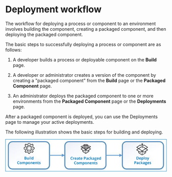 # Deployment workflow 

<head>
  <meta name="guidename" content="Integration"/>
  <meta name="context" content="GUID-c785c476-f1b3-413b-a5a5-57afcc98978f"/>
</head>


The workflow for deploying a process or component to an environment involves building the component, creating a packaged component, and then deploying the packaged component.

The basic steps to successfully deploying a process or component are as follows:

1. A developer builds a process or deployable component on the **Build** page.

2. A developer or administrator creates a version of the component by creating a "packaged component" from the **Build** page or the **Packaged Component** page.

3. An administrator deploys the packaged component to one or more environments from the **Packaged Component** page or the **Deployments** page.


After a packaged component is deployed, you can use the Deployments page to manage your active deployments.

The following illustration shows the basic steps for building and deploying.

![Build components along with package components and deploy packages.](../Images/deploy-dg-deployment-workflow.jpg)